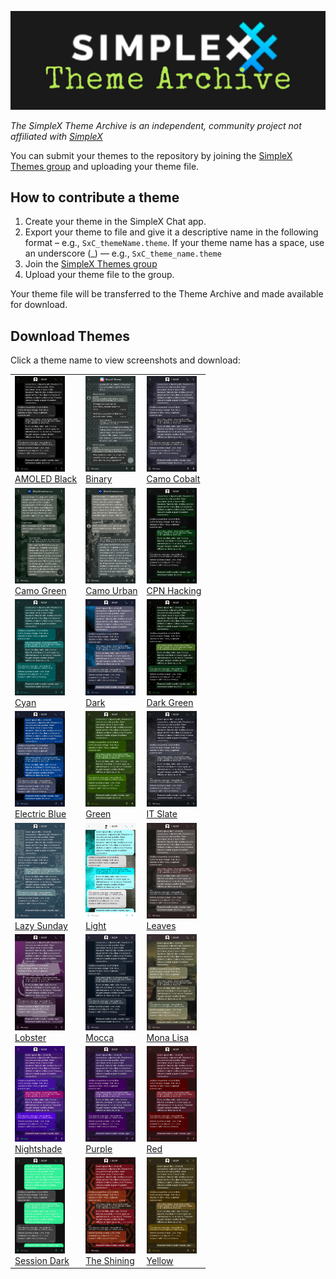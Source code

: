 ![](./resources/SxC_themeBanner06.jpg)

_The SimpleX Theme Archive is an independent, community project not affiliated with [SimpleX](https://simplex.chat)_

You can submit your themes to the repository by joining the [SimpleX Themes group](https://simplex.chat/contact#/?v=2-7&smp=smp%3A%2F%2Fhpq7_4gGJiilmz5Rf-CswuU5kZGkm_zOIooSw6yALRg%3D%40smp5.simplex.im%2FjwFqICow91mcVNxBF2GXXF5Uq4H27goC%23%2F%3Fv%3D1-3%26dh%3DMCowBQYDK2VuAyEAOYs_RwIB67iDC_ORPmBpp-oED4Ric3oYkID4kdkMdGs%253D%26srv%3Djjbyvoemxysm7qxap7m5d5m35jzv5qq6gnlv7s4rsn7tdwwmuqciwpid.onion&data=%7B%22type%22%3A%22group%22%2C%22groupLinkId%22%3A%22jpatHRdLkjwNmbWBc-VWcg%3D%3D%22%7D) and uploading your theme file. 

## How to contribute a theme

1. Create your theme in the SimpleX Chat app. 
2. Export your theme to file and give it a descriptive name in the following format – e.g., `SxC_themeName.theme`. If your theme name has a space, use an underscore (_) — e.g., `SxC_theme_name.theme`
3. Join the [SimpleX Themes group](https://simplex.chat/contact#/?v=2-7&smp=smp%3A%2F%2Fhpq7_4gGJiilmz5Rf-CswuU5kZGkm_zOIooSw6yALR%40smp5.simplex.im%2FjwFqICow91mcVNxBF2GXXF5Uq4H27goC%23%2F%3Fv%3D1-3%26dh%3DMCowBQYDK2VuAyEAOYs_RwIB67iDC_ORPmBpp-oED4Ric3oYkID4kdkMdGs%253D%26srv%3Djjbyvoemxysm7qxap7m5d5m35jzv5qq6gnlv7s4rsn7tdwwmuqciwpid.onion&data=%7B%22type%22%3A%22group%22%2C%22groupLinkId%22%3A%22jpatHRdLkjwNmbWBc-VWcg%3D%3D%22%7D)
4. Upload your theme file to the group.

Your theme file will be transferred to the Theme Archive and made available for download. 

## Download Themes

Click a theme name to view screenshots and download:

|                                                                                                           |                                                                                                                   |                                                                                                                       |
|------------------------------------------------------------------------------------------------------------------------|-------------------------------------------------------------------------------------------------------------------|-----------------------------------------------------------------------------------------------------------------------|
| <img src="./screenshots/SxC_AMOLEDblackV201.jpg" width="80"><br>[AMOLED Black](./resources/SxC_AMOLEDblackV2_index.md) | <img src="./screenshots/SxC_binary01.jpg" width="80"><br>[Binary](./resources/SxC_binary_index.md)                | <img src="./screenshots/SxC_camoCobalt01.jpg" width="80"><br>[Camo Cobalt](./resources/SxC_camoCobalt_index.md)       |
| <img src="./screenshots/SxC_camoGreen01.jpg" width="80"><br>[Camo Green](./resources/SxC_camoGreen_index.md)           | <img src="./screenshots/SxC_camoUrban01.jpg" width="80"><br>[Camo Urban](./resources/SxC_camoUrban_index.md)      | <img src="./screenshots/SxC_CPN_HackingV201.jpg" width="80"><br>[CPN Hacking](./resources/SxC_CPN_HackingV2_index.md) |
| <img src="./screenshots/SxC_cyan01.jpg" width="80"><br>[Cyan](./resources/SxC_cyan_index.md)                           | <img src="./screenshots/SxC_dark01.jpg" width="80"><br>[Dark](./resources/SxC_dark_index.md)                      | <img src="./screenshots/SxC_darkGreen01.jpg" width="80"><br>[Dark Green](./resources/SxC_darkGreen_index.md)          |
| <img src="./screenshots/SxC_ElectricBlue01.jpg" width="80"><br>[Electric Blue](./resources/SxC_electricBlue_index.md)  | <img src="./screenshots/SxC_green01.jpg" width="80"><br>[Green](./resources/SxC_green_index.md)                   | <img src="./screenshots/SxC_IT_Slate01.jpg" width="80"><br>[IT Slate](./resources/SxC_IT_Slate_index.md)              |
| <img src="./screenshots/SxC_lazySunday01.jpg" width="80"><br>[Lazy Sunday](./resources/SxC_lazySunday_index.md)        | <img src="./screenshots/SxC_light01.jpg" width="80"><br>[Light](./resources/SxC_light_index.md)                   | <img src="./screenshots/SxC_leaves01.jpg" width="80"><br>[Leaves](./resources/SxC_leaves_index.md)                    |
| <img src="./screenshots/SxC_Lobster01.jpg" width="80"><br>[Lobster](./resources/SxC_Lobster_index.md)                  | <img src="./screenshots/SxC_mocca01.jpg" width="80"><br>[Mocca](./resources/SxC_mocca_index.md)                   | <img src="./screenshots/SxC_monaLisa01.jpg" width="80"><br>[Mona Lisa](./resources/SxC_monaLisa_index.md)             |
| <img src="./screenshots/SxC_Nightshade01.jpg" width="80"><br>[Nightshade](./resources/SxC_Nightshade_index.md)         | <img src="./screenshots/SxC_purple01.jpg" width="80"><br>[Purple](./resources/SxC_purple_index.md)                | <img src="./screenshots/SxC_red01.jpg" width="80"><br>[Red](./resources/SxC_red_index.md)                             |
| <img src="./screenshots/SxC_SessionDark01.jpg" width="80"><br>[Session Dark](./resources/SxC_SessionDark_index.md)     | <img src="./screenshots/SxC_The_Shining01.jpg" width="80"><br>[The Shining](./resources/SxC_The_Shining_index.md) | <img src="./screenshots/SxC_yellow01.jpg" width="80"><br>[Yellow](./resources/SxC_yellow_index.md)                    |